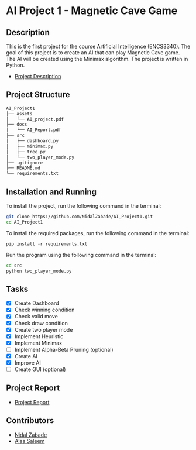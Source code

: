 # AI Project 1 - Magnetic Cave Game

## Description

This is the first project for the course Artificial Intelligence (ENCS3340). The goal of this project is to create an AI that can play Magnetic Cave game. The AI will be created using the Minimax algorithm. The project is written in Python.

- [Project Description](./assets/AI_project.pdf)

## Project Structure

```bash
AI_Project1
├── assets
│   └── AI_project.pdf
├── docs
│   └── AI_Report.pdf
├── src
│   ├── dashboard.py
│   ├── minimax.py
│   ├── tree.py
│   └── two_player_mode.py
├── .gitignore
├── README.md
└── requirements.txt
```

## Installation and Running

To install the project, run the following command in the terminal:

```bash
git clone https://github.com/NidalZabade/AI_Project1.git
cd AI_Project1
```

To install the required packages, run the following command in the terminal:

`pip install -r requirements.txt`

Run the program using the following command in the terminal:

```bash
cd src
python two_player_mode.py
```

## Tasks

- [x] Create Dashboard
- [x] Check winning condition
- [x] Check valid move
- [x] Check draw condition
- [x] Create two player mode
- [x] Implement Heuristic
- [x] Implement Minimax
- [ ] Implement Alpha-Beta Pruning (optional)
- [x] Create AI
- [x] Improve AI
- [ ] Create GUI (optional)

## Project Report

- [Project Report](AI_Report.pdf)

## Contributors

- [Nidal Zabade](https://github.com/NidalZabade)
- [Alaa Saleem](https://github.com/alaasaleem)
